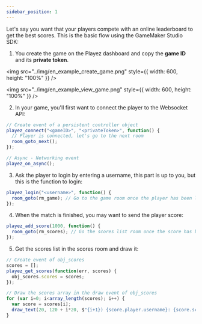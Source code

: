 ```yaml
---
sidebar_position: 1
---
```


Let's say you want that your players compete with an online leaderboard to get the best scores. This is the basic flow using the GameMaker Studio SDK:

1) You create the game on the Playez dashboard and copy the **game ID** and its **private token**.

<img src="../img/en_example_create_game.png" style={{ width: 600, height: "100%" }} />

<img src="../img/en_example_view_game.png" style={{ width: 600, height: "100%" }} />

2) In your game, you'll first want to connect the player to the Websocket API:
```js
// Create event of a persistent controller object
playez_connect("<gameID>", "<privateToken>", function() {
  // Player is connected, let's go to the next room
  room_goto_next(); 
});

// Async - Networking event
playez_on_async();
```

3) Ask the player to login by entering a username, this part is up to you, but this is the function to login:
```js
playez_login("<username>", function() {
  room_goto(rm_game); // Go to the game room once the player has been logged in
});
```

4) When the match is finished, you may want to send the player score:
```js
playez_add_score(1000, function() {
  room_goto(rm_scores); // Go the scores list room once the score has been added  
});
```

5) Get the scores list in the scores room and draw it:
```js
// Create event of obj_scores
scores = [];
playez_get_scores(function(err, scores) {
  obj_scores.scores = scores;
});

// Draw the scores array in the draw event of obj_scores
for (var i=0; i<array_length(scores); i++) {
  var score = scores[i];
  draw_text(20, 120 + i*20, $"{i+1}) {score.player.username}: {score.score}");
}
```

